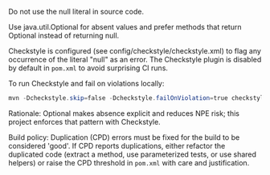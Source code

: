 Do not use the null literal in source code.

Use java.util.Optional for absent values and prefer methods that return Optional instead of returning null.

Checkstyle is configured (see config/checkstyle/checkstyle.xml) to flag any occurrence of the literal "null" as an error. The Checkstyle plugin is disabled by default in `pom.xml` to avoid surprising CI runs.

To run Checkstyle and fail on violations locally:

```powershell
mvn -Dcheckstyle.skip=false -Dcheckstyle.failOnViolation=true checkstyle:check
```

Rationale: Optional makes absence explicit and reduces NPE risk; this project enforces that pattern with Checkstyle.

Build policy: Duplication (CPD) errors must be fixed for the build to be considered 'good'. If CPD reports duplications, either refactor the duplicated code (extract a method, use parameterized tests, or use shared helpers) or raise the CPD threshold in `pom.xml` with care and justification.
